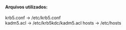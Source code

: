 #### Arquivos utilizados:

krb5.conf			->  /etc/krb5.conf  
kadm5.acl			->  /etc/krb5kdc/kadm5.acl
hosts				-> /etc/hosts